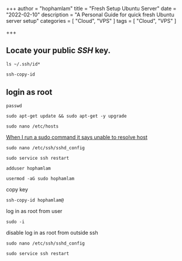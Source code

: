 +++
author = "hophamlam"
title = "Fresh Setup Ubuntu Server"
date = "2022-02-10"
description = "A Personal Guide for quick fresh Ubuntu server setup"
categories = [
    "Cloud", "VPS"
]
tags = [
    "Cloud", "VPS"
]

+++


## Locate your public *SSH* key.

`ls ~/.ssh/id*`

`ssh-copy-id`

## login as root

`passwd` 

`sudo apt-get update && sudo apt-get -y upgrade`

`sudo nano /etc/hosts`

[When I run a sudo command it says unable to resolve host](https://askubuntu.com/questions/811098/when-i-run-a-sudo-command-it-says-unable-to-resolve-host)

`sudo nano /etc/ssh/sshd_config`

`sudo service ssh restart`

`adduser hophamlam`

`usermod -aG sudo hophamlam`

copy key

`ssh-copy-id hophamlam@`

log in as root from user

`sudo -i`

disable log in as root from outside ssh

`sudo nano /etc/ssh/sshd_config`

`sudo service ssh restart`